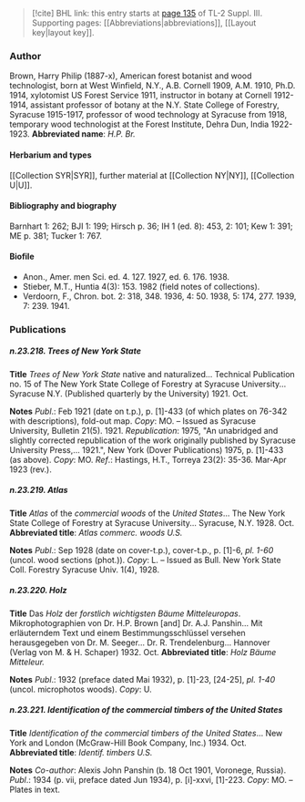 > [!cite] BHL link: this entry starts at [page 135](https://www.biodiversitylibrary.org/page/33266442) of TL-2 Suppl. III.
> Supporting pages: [[Abbreviations|abbreviations]], [[Layout key|layout key]].

### Author

Brown, Harry Philip (1887-x), American forest botanist and wood technologist, born at West Winfield, N.Y., A.B. Cornell 1909, A.M. 1910, Ph.D. 1914, xylotomist US Forest Service 1911, instructor in botany at Cornell 1912-1914, assistant professor of botany at the N.Y. State College of Forestry, Syracuse 1915-1917, professor of wood technology at Syracuse from 1918, temporary wood technologist at the Forest Institute, Dehra Dun, India 1922-1923. 
**Abbreviated name**: *H.P. Br.*

#### Herbarium and types

[[Collection SYR|SYR]], further material at [[Collection NY|NY]], [[Collection U|U]].

#### Bibliography and biography

Barnhart 1: 262; BJI 1: 199; Hirsch p. 36; IH 1 (ed. 8): 453, 2: 101; Kew 1: 391; ME p. 381; Tucker 1: 767.

#### Biofile

- Anon., Amer. men Sci. ed. 4. 127. 1927, ed. 6. 176. 1938.
- Stieber, M.T., Huntia 4(3): 153. 1982 (field notes of collections).
- Verdoorn, F., Chron. bot. 2: 318, 348. 1936, 4: 50. 1938, 5: 174, 277. 1939, 7: 239. 1941.

### Publications

##### n.23.218. Trees of New York State

**Title**
*Trees of New York State* native and naturalized... Technical Publication no. 15 of The New York State College of Forestry at Syracuse University... Syracuse N.Y. (Published quarterly by the University) 1921. Oct.

**Notes**
*Publ*.: Feb 1921 (date on t.p.), p. \[1\]-433 (of which plates on 76-342 with descriptions), fold-out map. *Copy*: MO. – Issued as Syracuse University, Bulletin 21(5). 1921.
*Republication*: 1975, "An unabridged and slightly corrected republication of the work originally published by Syracuse University Press,... 1921.", New York (Dover Publications) 1975, p. \[1\]-433 (as above). *Copy*: MO.
*Ref*.: Hastings, H.T., Torreya 23(2): 35-36. Mar-Apr 1923 (rev.).

##### n.23.219. Atlas

**Title**
*Atlas* of the *commercial woods* of the *United States*... The New York State College of Forestry at Syracuse University... Syracuse, N.Y. 1928. Oct.
**Abbreviated title**: *Atlas commerc. woods U.S.*

**Notes**
*Publ*.: Sep 1928 (date on cover-t.p.), cover-t.p., p. \[1\]-6, *pl. 1-60* (uncol. wood sections (phot.)).
*Copy*: L. – Issued as Bull. New York State Coll. Forestry Syracuse Univ. 1(4), 1928.

##### n.23.220. Holz

**Title**
Das *Holz* der *forstlich wichtigsten Bäume Mitteleuropas*. Mikrophotographien von Dr. H.P. Brown \[and\] Dr. A.J. Panshin... Mit erläuterndem Text und einem Bestimmungsschlüssel versehen herausgegeben von Dr. M. Seeger... Dr. R. Trendelenburg... Hannover (Verlag von M. & H. Schaper) 1932. Oct.
**Abbreviated title**: *Holz Bäume Mitteleur.*

**Notes**
*Publ*.: 1932 (preface dated Mai 1932), p. \[1\]-23, \[24-25\], *pl. 1-40* (uncol. microphotos woods). *Copy*: U.

##### n.23.221. Identification of the commercial timbers of the United States

**Title**
*Identification of the commercial timbers of the United States*... New York and London (McGraw-Hill Book Company, Inc.) 1934. Oct.
**Abbreviated title**: *Identif. timbers U.S.*

**Notes**
*Co-author*: Alexis John Panshin (b. 18 Oct 1901, Voronege, Russia).
*Publ*.: 1934 (p. vii, preface dated Jun 1934), p. \[i\]-xxvi, \[1\]-223. *Copy*: MO. – Plates in text.

